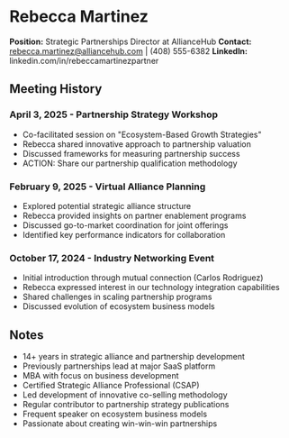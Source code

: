 # Rebecca Martinez
**Position:** Strategic Partnerships Director at AllianceHub
**Contact:** rebecca.martinez@alliancehub.com | (408) 555-6382
**LinkedIn:** linkedin.com/in/rebeccamartinezpartner

## Meeting History

### April 3, 2025 - Partnership Strategy Workshop
* Co-facilitated session on "Ecosystem-Based Growth Strategies"
* Rebecca shared innovative approach to partnership valuation
* Discussed frameworks for measuring partnership success
* ACTION: Share our partnership qualification methodology

### February 9, 2025 - Virtual Alliance Planning
* Explored potential strategic alliance structure
* Rebecca provided insights on partner enablement programs
* Discussed go-to-market coordination for joint offerings
* Identified key performance indicators for collaboration

### October 17, 2024 - Industry Networking Event
* Initial introduction through mutual connection (Carlos Rodriguez)
* Rebecca expressed interest in our technology integration capabilities
* Shared challenges in scaling partnership programs
* Discussed evolution of ecosystem business models

## Notes
* 14+ years in strategic alliance and partnership development
* Previously partnerships lead at major SaaS platform
* MBA with focus on business development
* Certified Strategic Alliance Professional (CSAP)
* Led development of innovative co-selling methodology
* Regular contributor to partnership strategy publications
* Frequent speaker on ecosystem business models
* Passionate about creating win-win-win partnerships